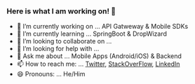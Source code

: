 ### Here is what I am working on! 👋

- 🔭 I’m currently working on ... API Gatweway & Mobile SDKs
- 🌱 I’m currently learning ... SpringBoot & DropWizard
- 👯 I’m looking to collaborate on ... 
- 🤔 I’m looking for help with ... 
- 💬 Ask me about ... Mobile Apps (Android/iOS) & Backend
- 📫 How to reach me: ... [Twitter](https://twitter.com/maniparas_), [StackOverFlow](https://stackoverflow.com/users/2058844/paras), [LinkedIn](https://www.linkedin.com/in/maniparas/)
- 😄 Pronouns: ... He/Him
